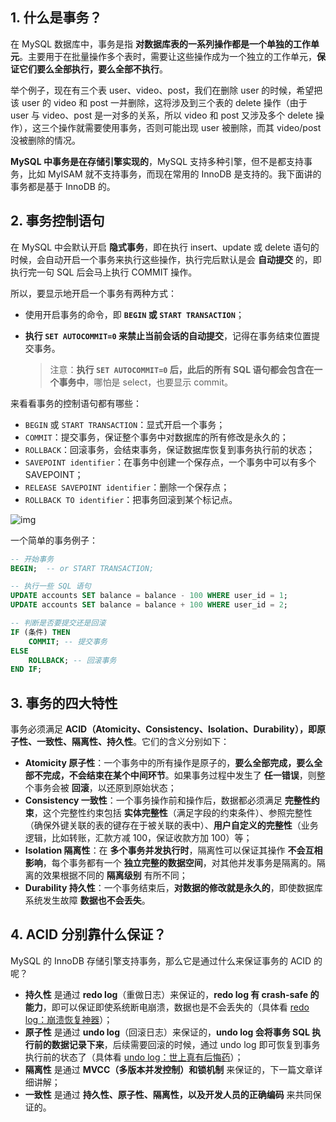 ## 1. 什么是事务？

在 MySQL 数据库中，事务是指 **对数据库表的一系列操作都是一个单独的工作单元**。主要用于在批量操作多个表时，需要让这些操作成为一个独立的工作单元，**保证它们要么全部执行，要么全部不执行**。

举个例子，现在有三个表 user、video、post，我们在删除 user 的时候，希望把该 user 的 video 和 post 一并删除，这将涉及到三个表的 delete 操作（由于 user 与 video、post 是一对多的关系，所以 video 和 post 又涉及多个 delete 操作），这三个操作就需要使用事务，否则可能出现 user 被删除，而其 video/post 没被删除的情况。

**MySQL 中事务是在存储引擎实现的**，MySQL 支持多种引擎，但不是都支持事务，比如 MyISAM 就不支持事务，而现在常用的 InnoDB 是支持的。我下面讲的事务都是基于 InnoDB 的。

## 2. 事务控制语句

在 MySQL 中会默认开启 **隐式事务**，即在执行 insert、update 或 delete 语句的时候，会自动开启一个事务来执行这些操作，执行完后默认是会 **自动提交** 的，即执行完一句 SQL 后会马上执行 COMMIT 操作。

所以，要显示地开启一个事务有两种方式：

- 使用开启事务的命令，即 **`BEGIN` 或 `START TRANSACTION`**；
- **执行 `SET AUTOCOMMIT=0` 来禁止当前会话的自动提交**，记得在事务结束位置提交事务。

  > 注意：**执行 `SET AUTOCOMMIT=0` 后，此后的所有 SQL 语句都会包含在一个事务中**，哪怕是 select，也要显示 commit。

来看看事务的控制语句都有哪些：

- `BEGIN` 或 `START TRANSACTION`：显式开启一个事务；
- `COMMIT`：提交事务，保证整个事务中对数据库的所有修改是永久的；
- `ROLLBACK`：回滚事务，会结束事务，保证数据库恢复到事务执行前的状态；
- `SAVEPOINT identifier`：在事务中创建一个保存点，一个事务中可以有多个 SAVEPOINT；
- `RELEASE SAVEPOINT identifier`：删除一个保存点；
- `ROLLBACK TO identifier`：把事务回滚到某个标记点。

![img](https://run-notes.oss-cn-beijing.aliyuncs.com/notes/https%2Fwww.runoob.com%2Fwp-content%2Fuploads%2F2014%2F03-2023_12_06-1701842077.webp)

一个简单的事务例子：

```sql
-- 开始事务
BEGIN;	-- or START TRANSACTION;

-- 执行一些 SQL 语句
UPDATE accounts SET balance = balance - 100 WHERE user_id = 1;
UPDATE accounts SET balance = balance + 100 WHERE user_id = 2;

-- 判断是否要提交还是回滚
IF (条件) THEN
    COMMIT; -- 提交事务
ELSE
    ROLLBACK; -- 回滚事务
END IF;
```

## 3. 事务的四大特性

事务必须满足 **ACID（Atomicity、Consistency、Isolation、Durability），即原子性、一致性、隔离性、持久性**。它们的含义分别如下：

- **Atomicity 原子性**：一个事务中的所有操作是原子的，**要么全部完成，要么全部不完成，不会结束在某个中间环节**。如果事务过程中发生了 **任一错误**，则整个事务会被 **回滚**，以还原到原始状态；
- **Consistency 一致性**：一个事务操作前和操作后，数据都必须满足 **完整性约束**，这个完整性约束包括 **实体完整性**（满足字段的约束条件）、参照完整性（确保外键关联的表的键存在于被关联的表中）、**用户自定义的完整性**（业务逻辑，比如转账，汇款方减 100，保证收款方加 100）等；
- **Isolation 隔离性**：在 **多个事务并发执行时**，隔离性可以保证其操作 **不会互相影响**，每个事务都有一个 **独立完整的数据空间**，对其他并发事务是隔离的。隔离的效果根据不同的 **隔离级别** 有所不同；
- **Durability 持久性**：一个事务结束后，**对数据的修改就是永久的**，即使数据库系统发生故障 **数据也不会丢失**。

## 4. ACID 分别靠什么保证？

MySQL 的 InnoDB 存储引擎支持事务，那么它是通过什么来保证事务的 ACID 的呢？

- **持久性** 是通过 **redo log**（重做日志）来保证的，**redo log 有 crash-safe 的能力**，即可以保证即使系统断电崩溃，数据也是不会丢失的（具体看 [redo log：崩溃恢复神器](https://code.0x3f4.run/backend/database/mysql/log/redo%20log%EF%BC%9A%E5%B4%A9%E6%BA%83%E6%81%A2%E5%A4%8D%E7%A5%9E%E5%99%A8.html#_6-checkpoint)）；
- **原子性** 是通过 **undo log**（回滚日志）来保证的，**undo log 会将事务 SQL 执行前的数据记录下来**，后续需要回滚的时候，通过 undo log 即可恢复到事务执行前的状态了（具体看 [undo log：世上真有后悔药](https://code.0x3f4.run/backend/database/mysql/log/undo%20log%EF%BC%9A%E4%B8%96%E4%B8%8A%E7%9C%9F%E6%9C%89%E5%90%8E%E6%82%94%E8%8D%AF.html)）；
- **隔离性** 是通过 **MVCC（多版本并发控制）和锁机制** 来保证的，下一篇文章详细讲解；
- **一致性** 是通过 **持久性、原子性、隔离性，以及开发人员的正确编码** 来共同保证的。



